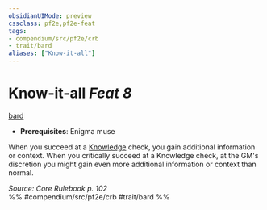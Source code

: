 ```yaml
---
obsidianUIMode: preview
cssclass: pf2e,pf2e-feat
tags:
- compendium/src/pf2e/crb
- trait/bard
aliases: ["Know-it-all"]
---
```

# Know-it-all  *Feat 8*  
[bard](Reference/Rules/Traits/bard.md "Bard Class Trait")  

- **Prerequisites**: Enigma muse

When you succeed at a [Knowledge](recall-knowledge.md) check, you gain additional information or context. When you critically succeed at a Knowledge check, at the GM's discretion you might gain even more additional information or context than normal.

*Source: Core Rulebook p. 102*  
%% #compendium/src/pf2e/crb #trait/bard %%